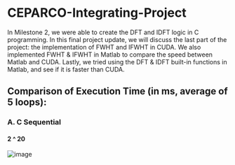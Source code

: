 # CEPARCO-Integrating-Project
In Milestone 2, we were able to create the DFT and IDFT logic in C programming. In this
final project update, we will discuss the last part of the project: the implementation of FWHT and
IFWHT in CUDA. We also implemented FWHT & IFWHT in Matlab to compare the speed between
Matlab and CUDA. Lastly, we tried using the DFT & IDFT built-in functions in Matlab, and see
if it is faster than CUDA. 

## Comparison of Execution Time (in ms, average of 5 loops):
### A. C Sequential 
#### 2 ^ 20
![image](https://github.com/user-attachments/assets/26b56a97-e6ee-4147-9a7b-167e4609ad1e)


